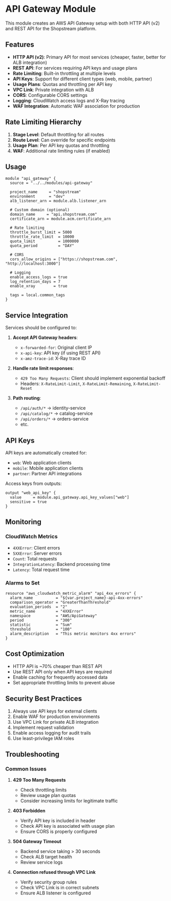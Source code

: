 # API Gateway Module

This module creates an AWS API Gateway setup with both HTTP API (v2) and REST API for the Shopstream platform.

## Features

- **HTTP API (v2)**: Primary API for most services (cheaper, faster, better for ALB integration)
- **REST API**: For services requiring API keys and usage plans
- **Rate Limiting**: Built-in throttling at multiple levels
- **API Keys**: Support for different client types (web, mobile, partner)
- **Usage Plans**: Quotas and throttling per API key
- **VPC Link**: Private integration with ALB
- **CORS**: Configurable CORS settings
- **Logging**: CloudWatch access logs and X-Ray tracing
- **WAF Integration**: Automatic WAF association for production

## Rate Limiting Hierarchy

1. **Stage Level**: Default throttling for all routes
2. **Route Level**: Can override for specific endpoints
3. **Usage Plan**: Per API key quotas and throttling
4. **WAF**: Additional rate limiting rules (if enabled)

## Usage

```hcl
module "api_gateway" {
  source = "../../modules/api-gateway"

  project_name     = "shopstream"
  environment      = "dev"
  alb_listener_arn = module.alb.listener_arn

  # Custom domain (optional)
  domain_name     = "api.shopstream.com"
  certificate_arn = module.acm.certificate_arn

  # Rate limiting
  throttle_burst_limit = 5000
  throttle_rate_limit  = 10000
  quota_limit          = 1000000
  quota_period         = "DAY"

  # CORS
  cors_allow_origins = ["https://shopstream.com", "http://localhost:3000"]

  # Logging
  enable_access_logs = true
  log_retention_days = 7
  enable_xray        = true

  tags = local.common_tags
}
```

## Service Integration

Services should be configured to:

1. **Accept API Gateway headers**:
   - `x-forwarded-for`: Original client IP
   - `x-api-key`: API key (if using REST API)
   - `x-amz-trace-id`: X-Ray trace ID

2. **Handle rate limit responses**:
   - `429 Too Many Requests`: Client should implement exponential backoff
   - Headers: `X-RateLimit-Limit`, `X-RateLimit-Remaining`, `X-RateLimit-Reset`

3. **Path routing**:
   - `/api/auth/*` → identity-service
   - `/api/catalog/*` → catalog-service
   - `/api/orders/*` → orders-service
   - etc.

## API Keys

API keys are automatically created for:
- `web`: Web application clients
- `mobile`: Mobile application clients
- `partner`: Partner API integrations

Access keys from outputs:
```hcl
output "web_api_key" {
  value     = module.api_gateway.api_key_values["web"]
  sensitive = true
}
```

## Monitoring

### CloudWatch Metrics
- `4XXError`: Client errors
- `5XXError`: Server errors
- `Count`: Total requests
- `IntegrationLatency`: Backend processing time
- `Latency`: Total request time

### Alarms to Set
```hcl
resource "aws_cloudwatch_metric_alarm" "api_4xx_errors" {
  alarm_name          = "${var.project_name}-api-4xx-errors"
  comparison_operator = "GreaterThanThreshold"
  evaluation_periods  = "2"
  metric_name         = "4XXError"
  namespace           = "AWS/ApiGateway"
  period              = "300"
  statistic           = "Sum"
  threshold           = "100"
  alarm_description   = "This metric monitors 4xx errors"
}
```

## Cost Optimization

- HTTP API is ~70% cheaper than REST API
- Use REST API only when API keys are required
- Enable caching for frequently accessed data
- Set appropriate throttling limits to prevent abuse

## Security Best Practices

1. Always use API keys for external clients
2. Enable WAF for production environments
3. Use VPC Link for private ALB integration
4. Implement request validation
5. Enable access logging for audit trails
6. Use least-privilege IAM roles

## Troubleshooting

### Common Issues

1. **429 Too Many Requests**
   - Check throttling limits
   - Review usage plan quotas
   - Consider increasing limits for legitimate traffic

2. **403 Forbidden**
   - Verify API key is included in header
   - Check API key is associated with usage plan
   - Ensure CORS is properly configured

3. **504 Gateway Timeout**
   - Backend service taking > 30 seconds
   - Check ALB target health
   - Review service logs

4. **Connection refused through VPC Link**
   - Verify security group rules
   - Check VPC Link is in correct subnets
   - Ensure ALB listener is configured